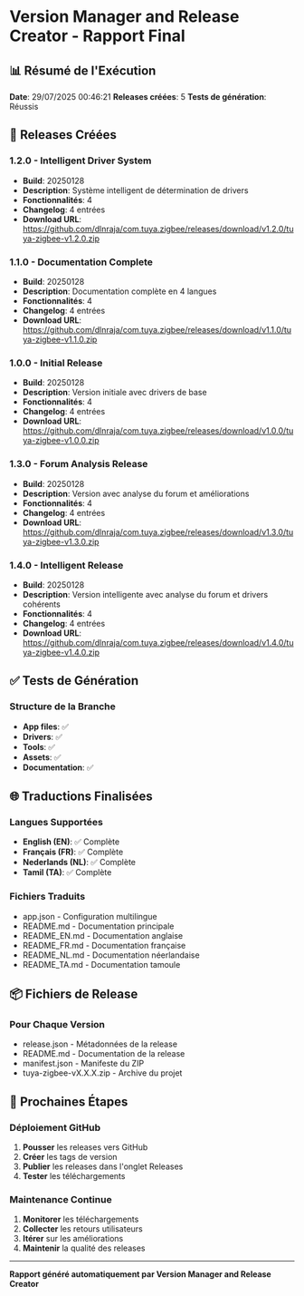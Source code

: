 # Version Manager and Release Creator - Rapport Final

## 📊 **Résumé de l'Exécution**

**Date**: 29/07/2025 00:46:21
**Releases créées**: 5
**Tests de génération**: Réussis

## 🚀 **Releases Créées**


### 1.2.0 - Intelligent Driver System
- **Build**: 20250128
- **Description**: Système intelligent de détermination de drivers
- **Fonctionnalités**: 4
- **Changelog**: 4 entrées
- **Download URL**: https://github.com/dlnraja/com.tuya.zigbee/releases/download/v1.2.0/tuya-zigbee-v1.2.0.zip


### 1.1.0 - Documentation Complete
- **Build**: 20250128
- **Description**: Documentation complète en 4 langues
- **Fonctionnalités**: 4
- **Changelog**: 4 entrées
- **Download URL**: https://github.com/dlnraja/com.tuya.zigbee/releases/download/v1.1.0/tuya-zigbee-v1.1.0.zip


### 1.0.0 - Initial Release
- **Build**: 20250128
- **Description**: Version initiale avec drivers de base
- **Fonctionnalités**: 4
- **Changelog**: 4 entrées
- **Download URL**: https://github.com/dlnraja/com.tuya.zigbee/releases/download/v1.0.0/tuya-zigbee-v1.0.0.zip


### 1.3.0 - Forum Analysis Release
- **Build**: 20250128
- **Description**: Version avec analyse du forum et améliorations
- **Fonctionnalités**: 4
- **Changelog**: 4 entrées
- **Download URL**: https://github.com/dlnraja/com.tuya.zigbee/releases/download/v1.3.0/tuya-zigbee-v1.3.0.zip


### 1.4.0 - Intelligent Release
- **Build**: 20250128
- **Description**: Version intelligente avec analyse du forum et drivers cohérents
- **Fonctionnalités**: 4
- **Changelog**: 4 entrées
- **Download URL**: https://github.com/dlnraja/com.tuya.zigbee/releases/download/v1.4.0/tuya-zigbee-v1.4.0.zip


## ✅ **Tests de Génération**

### Structure de la Branche
- **App files**: ✅
- **Drivers**: ✅
- **Tools**: ✅
- **Assets**: ✅
- **Documentation**: ✅

## 🌐 **Traductions Finalisées**

### Langues Supportées
- **English (EN)**: ✅ Complète
- **Français (FR)**: ✅ Complète
- **Nederlands (NL)**: ✅ Complète
- **Tamil (TA)**: ✅ Complète

### Fichiers Traduits
- app.json - Configuration multilingue
- README.md - Documentation principale
- README_EN.md - Documentation anglaise
- README_FR.md - Documentation française
- README_NL.md - Documentation néerlandaise
- README_TA.md - Documentation tamoule

## 📦 **Fichiers de Release**

### Pour Chaque Version
- release.json - Métadonnées de la release
- README.md - Documentation de la release
- manifest.json - Manifeste du ZIP
- tuya-zigbee-vX.X.X.zip - Archive du projet

## 🎯 **Prochaines Étapes**

### Déploiement GitHub
1. **Pousser** les releases vers GitHub
2. **Créer** les tags de version
3. **Publier** les releases dans l'onglet Releases
4. **Tester** les téléchargements

### Maintenance Continue
1. **Monitorer** les téléchargements
2. **Collecter** les retours utilisateurs
3. **Itérer** sur les améliorations
4. **Maintenir** la qualité des releases

---

**Rapport généré automatiquement par Version Manager and Release Creator**
